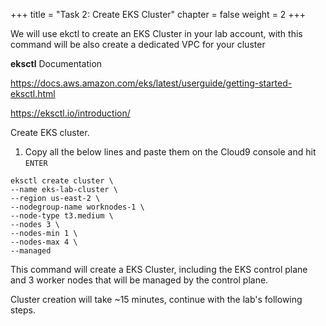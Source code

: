 +++ 
title = "Task 2: Create EKS Cluster" 
chapter = false 
weight = 2 
+++

We will use ekctl to create an EKS Cluster in your lab account, with this command will be also create a dedicated VPC for your cluster

**eksctl** Documentation

<a href="https://docs.aws.amazon.com/eks/latest/userguide/getting-started-eksctl.html" target="_blank">https://docs.aws.amazon.com/eks/latest/userguide/getting-started-eksctl.html</a>

<a href="https://eksctl.io/introduction/" target="_blank">https://eksctl.io/introduction/</a>

Create EKS cluster.

1. Copy all the below lines and paste them on the Cloud9 console and hit ```ENTER```

```
eksctl create cluster \
--name eks-lab-cluster \
--region us-east-2 \
--nodegroup-name worknodes-1 \
--node-type t3.medium \
--nodes 3 \
--nodes-min 1 \
--nodes-max 4 \
--managed
```

This command will create a EKS Cluster, including the EKS control plane and 3 worker nodes that will be managed by the control plane.

Cluster creation will take ~15 minutes, continue with the lab's following steps.

